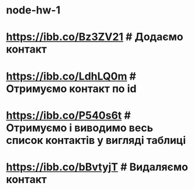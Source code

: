 # node-hw-1
# https://ibb.co/Bz3ZV21     # Додаємо контакт

# https://ibb.co/LdhLQ0m     # Отримуємо контакт по id

# https://ibb.co/P540s6t     # Отримуємо і виводимо весь список контактів у вигляді таблиці 

# https://ibb.co/bBvtyjT     # Видаляємо контакт
